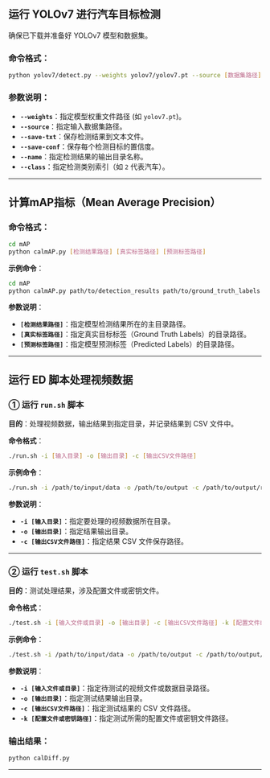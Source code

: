 


## 运行 YOLOv7 进行汽车目标检测

确保已下载并准备好 YOLOv7 模型和数据集。

### 命令格式：

```bash
python yolov7/detect.py --weights yolov7/yolov7.pt --source [数据集路径] --save-txt --save-conf --name [保存路径] --class 2
```

### 参数说明：

- **`--weights`**：指定模型权重文件路径 (如 `yolov7.pt`)。
- **`--source`**：指定输入数据集路径。
- **`--save-txt`**：保存检测结果到文本文件。
- **`--save-conf`**：保存每个检测目标的置信度。
- **`--name`**：指定检测结果的输出目录名称。
- **`--class`**：指定检测类别索引（如 `2` 代表汽车）。

---
## 计算mAP指标（Mean Average Precision）

### 命令格式：

```bash
cd mAP
python calmAP.py [检测结果路径] [真实标签路径] [预测标签路径]
```
**示例命令**：

```bash
cd mAP
python calmAP.py path/to/detection_results path/to/ground_truth_labels path/to/predicted_labels
```

**参数说明**：

- **`[检测结果路径]`**：指定模型检测结果所在的主目录路径。
- **`[真实标签路径]`**：指定真实目标标签（Ground Truth Labels）的目录路径。
- **`[预测标签路径]`**：指定模型预测标签（Predicted Labels）的目录路径。

---
## 运行 ED 脚本处理视频数据

### ① 运行 `run.sh` 脚本

**目的**：处理视频数据，输出结果到指定目录，并记录结果到 CSV 文件中。

**命令格式**：

```bash
./run.sh -i [输入目录] -o [输出目录] -c [输出CSV文件路径]
```

**示例命令**：

```bash
./run.sh -i /path/to/input/data -o /path/to/output -c /path/to/output/results.csv
```

**参数说明**：

- **`-i [输入目录]`**：指定要处理的视频数据所在目录。
- **`-o [输出目录]`**：指定结果输出目录。
- **`-c [输出CSV文件路径]`**：指定结果 CSV 文件保存路径。

---

### ② 运行 `test.sh` 脚本

**目的**：测试处理结果，涉及配置文件或密钥文件。

**命令格式**：

```bash
./test.sh -i [输入文件或目录] -o [输出目录] -c [输出CSV文件路径] -k [配置文件或密钥路径]
```

**示例命令**：

```bash
./test.sh -i /path/to/input/data -o /path/to/output -c /path/to/output/results.csv -k /path/to/config_or_key
```

**参数说明**：

- **`-i [输入文件或目录]`**：指定待测试的视频文件或数据目录路径。
- **`-o [输出目录]`**：指定测试结果输出目录。
- **`-c [输出CSV文件路径]`**：指定测试结果的 CSV 文件路径。
- **`-k [配置文件或密钥路径]`**：指定测试所需的配置文件或密钥文件路径。


### 输出结果：

```bash
python calDiff.py
```
---

